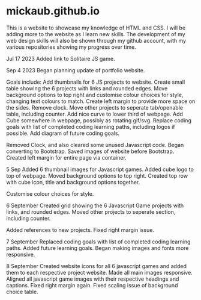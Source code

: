 # mickaub.github.io

This is a website to showcase my knowledge of HTML and CSS. I will be adding more to the website as I learn new skills.
The development of my web design skills will also be shown through my github account, with my various repositories showing my progress over time.

Jul 17 2023
Added link to Solitaire JS game.

Sep 4 2023
Began planning update of portfolio website.

Goals include:
Add thumbnails for 6 JS projects to website.
Create small table showing the 6 projects with links and rounded edges.
Move background options to top right and customise colour choices for style, changing text colours to match.
Create left margin to provide more space on the sides.
Remove clock.
Move other projects to seperate tab/openable table, including counter.
Add nice curve to lower third of webpage.
Add Cube somewhere in webpage, possibly as rotating gif/svg.
Replace coding goals with list of completed coding learning paths, including logos if possible.
Add diagram of future coding goals.

Removed Clock, and also cleared some unused Javascript code.
Began converting to Bootstrap.
Saved images of website before Bootstrap.
Created left margin for entire page via container.

5 Sep
Added 6 thumbnail images for Javascript games.
Added cube logo to top of webpage.
Moved background options to top right.
Created top row with cube icon, title and background options together.

Customise colour choices for style.

6 September
Created grid showing the 6 Javascript Game projects with links, and rounded edges.
Moved other projects to seperate section, including counter.

Added references to new projects.
Fixed right margin issue.

7 September
Replaced coding goals with list of completed coding learning paths.
Added future learning goals.
Began making images and fonts more responsive.

8 September
Created website icons for all 6 javascript games and added them to each respective project website.
Made all main images responsive.
Aligned all javascript game images with their respective headings and captions.
Fixed right margin again.
Fixed scaling issue of background choice table.